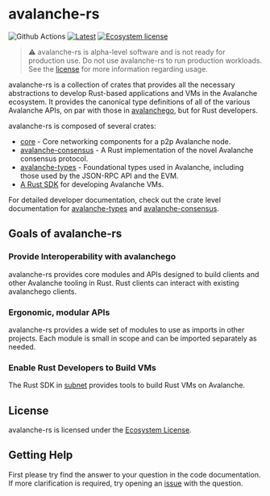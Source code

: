 # avalanche-rs
![Github Actions](https://github.com/ava-labs/avalanche-rs/actions/workflows/e2e.yml/badge.svg)
[![Latest](https://img.shields.io/badge/avalanche-types?color=orange)](https://crates.io/crates/avalanche-types)
[![Ecosystem license](https://img.shields.io/badge/License-Ecosystem-blue.svg)](./LICENSE.md)

> :warning: avalanche-rs is alpha-level software and is not ready for production
> use. Do not use avalanche-rs to run production workloads. See the
> [license](./LICENSE.md) for more information regarding usage.

avalanche-rs is a collection of crates that provides all the necessary abstractions to develop Rust-based applications and VMs in the Avalanche ecosystem. It provides the canonical type definitions of all of the various Avalanche APIs, on par with those in [avalanchego](https://github.com/ava-labs/avalanchego), but for Rust developers. 

avalanche-rs is composed of several crates:
* [core](./core/) - Core networking components for a p2p Avalanche node.
* [avalanche-consensus](./crates/avalanche-consensus/) - A Rust implementation of the novel Avalanche consensus protocol.
* [avalanche-types](./crates/avalanche-types/) - Foundational types used in Avalanche, including those used by the JSON-RPC API and the EVM.
* [A Rust SDK](./crates/avalanche-types/src/subnet/) for developing Avalanche VMs.

For detailed developer documentation, check out the crate level documentation for [avalanche-types](https://docs.rs/crate/avalanche-types/latest) and [avalanche-consensus](https://docs.rs/crate/avalanche-consensus/latest).

## Goals of avalanche-rs

### Provide Interoperability with avalanchego

avalanche-rs provides core modules and APIs designed to build clients and other Avalanche tooling in Rust. Rust clients can interact with existing avalanchego clients.

### Ergonomic, modular APIs

avalanche-rs provides a wide set of modules to use as imports in other projects. Each module is small in scope and can be imported separately as needed.

### Enable Rust Developers to Build VMs
The Rust SDK in [subnet](./crates/avalanche-types/src/subnet/) provides tools to build Rust VMs on Avalanche.

## License 
avalanche-rs is licensed under the [Ecosystem License](./LICENSE).

## Getting Help

First please try find the answer to your question in the code documentation. If more clarification is required, try opening an [issue] with the question.

[issue]: https://github.com/ava-labs/avalanche-rs/issues/new
